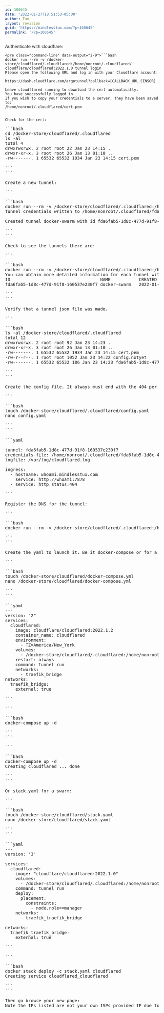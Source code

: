 ```yaml
---
id: 100645
date: '2022-01-27T18:51:53-05:00'
author: Tux
layout: revision
guid: 'https://mindlesstux.com/?p=100645'
permalink: '/?p=100645'
---
```


Authenticate with cloudflare:

```
<pre class="command-line" data-output="2-9">```bash
docker run --rm -v /docker-store/cloudflared/.cloudflared:/home/nonroot/.cloudflared/ cloudflare/cloudflared:2022.1.0 tunnel login
Please open the following URL and log in with your Cloudflare account:

https://dash.cloudflare.com/argotunnel?callback=[CALLBACK_URL_CENSOR]

Leave cloudflared running to download the cert automatically.
You have successfully logged in.
If you wish to copy your credentials to a server, they have been saved to:
/home/nonroot/.cloudflared/cert.pem

```
```

Check for the cert:

```
<pre class="command-line" data-output="3-6">```bash
cd /docker-store/cloudflared/.cloudflared
ls -al
total 4
drwxrwxrwx. 2 root root 22 Jan 23 14:15 .
drwxr-xr-x. 3 root root 26 Jan 13 01:10 ..
-rw-------. 1 65532 65532 1934 Jan 23 14:15 cert.pem

```
```

Create a new tunnel:

```
<pre class="command-line" data-output="2-9">```bash
docker run --rm -v /docker-store/cloudflared/.cloudflared:/home/nonroot/.cloudflared/ cloudflare/cloudflared:2022.1.2 tunnel create docker-swarm
Tunnel credentials written to /home/nonroot/.cloudflared/fda6fab5-1d8c-477d-91f8-160537e230f7.json. cloudflared chose this file based on where your origin certificate was found. Keep this file secret. To revoke these credentials, delete the tunnel.

Created tunnel docker-swarm with id fda6fab5-1d8c-477d-91f8-160537e230f7

```
```

Check to see the tunnels there are:

```
<pre class="command-line" data-output="2-9">```bash
docker run --rm -v /docker-store/cloudflared/.cloudflared:/home/nonroot/.cloudflared/ cloudflare/cloudflared:2022.1.2 tunnel list
You can obtain more detailed information for each tunnel with `cloudflared tunnel info <name/uuid>`
ID                                   NAME           CREATED              CONNECTIONS  
fda6fab5-1d8c-477d-91f8-160537e230f7 docker-swarm   2022-01-23T19:23:23Z 2xATL, 2xIAD

```
```

Verify that a tunnel json file was made.

```
<pre class="command-line" data-output="2-9">```bash
ls -al /docker-store/cloudflared/.cloudflared
total 12
drwxrwxrwx. 2 root root 92 Jan 23 14:23 .
drwxr-xr-x. 3 root root 26 Jan 13 01:10 ..
-rw-------. 1 65532 65532 1934 Jan 23 14:15 cert.pem
-rw-r--r--. 1 root root 1052 Jan 23 14:22 config.notyet
-rw-------. 1 65532 65532 186 Jan 23 14:23 fda6fab5-1d8c-477d-91f8-160537e230f7.json

```
```

Create the config file. It always must end with the 404 per docs.

```
<pre class="command-line">```bash
touch /docker-store/cloudflared/.cloudflared/config.yaml
nano config.yaml

```
```

```yaml

tunnel: fda6fab5-1d8c-477d-91f8-160537e230f7
credentials-file: /home/nonroot/.cloudflared/fda6fab5-1d8c-477d-91f8-160537e230f7.json
logfile: /var/log/cloudflared.log

ingress:
  - hostname: whoami.mindlesstux.com
    service: http://whoami:7878
  - service: http_status:404

```

Register the DNS for the tunnel:

```
<pre class="command-line">```bash
docker run --rm -v /docker-store/cloudflared/.cloudflared:/home/nonroot/.cloudflared/ cloudflare/cloudflared:2022.1.2 tunnel route dns docker-swarm whoami.mindlesstux.com

```
```

Create the yaml to launch it. Be it docker-compose or for a swarm, both are below. I am reusing the traefik\_bridge network to gain access to the containers I might want to publish to the world.

```
<pre class="command-line">```bash
touch /docker-store/cloudflared/docker-compose.yml
nano /docker-store/cloudflared/docker-compose.yml

```
```

```yaml
---
version: "2"
services:
  cloudflared:
    image: cloudflare/cloudflared:2022.1.2
    container_name: cloudflared
    environment:
      - TZ=America/New_York
    volumes:
      - /docker-store/cloudflared/.cloudflared:/home/nonroot/.cloudflared/
    restart: always
    command: tunnel run
    networks:
      - traefik_bridge
networks:
  traefik_bridge:
    external: true

```

```
<pre class="command-line">```bash
docker-compose up -d

```
```

```
<pre class="command-line" data-output="2">```bash
docker-compose up -d
Creating cloudflared ... done

```
```

Or stack.yaml for a swarm:

```
<pre class="command-line">```bash
touch /docker-store/cloudflared/stack.yaml
nano /docker-store/cloudflared/stack.yaml

```
```

```yaml
---
version: '3'

services:
  cloudflared:
    image: "cloudflare/cloudflared:2022.1.0"
    volumes:
      - /docker-store/cloudflared/.cloudflared:/home/nonroot/.cloudflared/
    command: tunnel run
    deploy:
      placement:
        constraints: 
          - node.role==manager
    networks:
      - traefik_traefik_bridge

networks:
  traefik_traefik_bridge:
    external: true

```

```
<pre class="command-line" data-output="2">```bash
docker stack deploy -c stack.yaml cloudflared
Creating service cloudflared_cloudflared

```
```

Then go browse your new page: <https://whoami.mindlesstux.com/>  
Note the IPs listed are not your own ISPs provided IP due to docker networking. To put that back in place will be another day.